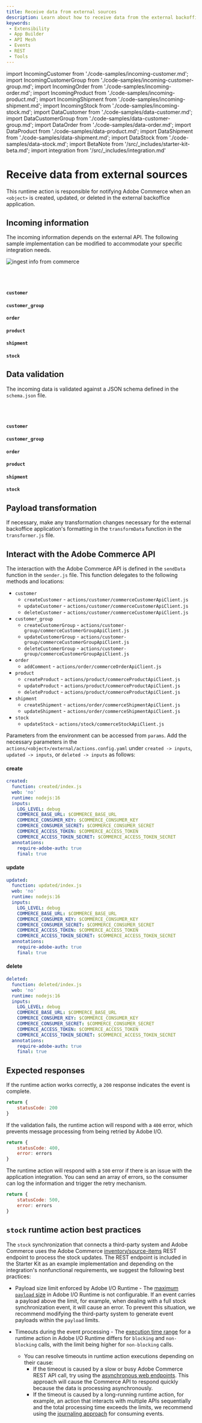```yaml
---
title: Receive data from external sources
description: Learn about how to receive data from the external backoffice application.
keywords:
 - Extensibility
 - App Builder
 - API Mesh
 - Events
 - REST
 - Tools
---
```


import IncomingCustomer from './code-samples/incoming-customer.md';
import IncomingCustomerGroup from './code-samples/incoming-customer-group.md';
import IncomingOrder from './code-samples/incoming-order.md';
import IncomingProduct from './code-samples/incoming-product.md';
import IncomingShipment from './code-samples/incoming-shipment.md';
import IncomingStock from './code-samples/incoming-stock.md';
import DataCustomer from './code-samples/data-customer.md';
import DataCustomerGroup from './code-samples/data-customer-group.md';
import DataOrder from './code-samples/data-order.md';
import DataProduct from './code-samples/data-product.md';
import DataShipment from './code-samples/data-shipment.md';
import DataStock from './code-samples/data-stock.md';
import BetaNote from '/src/_includes/starter-kit-beta.md';
import integration from '/src/_includes/integration.md'

<BetaNote />

# Receive data from external sources

This runtime action is responsible for notifying Adobe Commerce when an `<object>` is created, updated, or deleted in the external backoffice application.

<integration />

## Incoming information

The incoming information depends on the external API. The following sample implementation can be modified to accommodate your specific integration needs.

![ingest info from commerce](../../_images/starterkit/ingest.png)

<br></br>
<TabsBlock orientation="vertical" slots="heading, content" repeat="6"/>

#### `customer`

<IncomingCustomer/>

#### `customer_group`

<IncomingCustomerGroup/>

#### `order`

<IncomingOrder/>

#### `product`

<IncomingProduct/>

#### `shipment`

<IncomingShipment/>

#### `stock`

<IncomingStock/>

## Data validation

The incoming data is validated against a JSON schema defined in the `schema.json` file.

<br></br>
<TabsBlock orientation="vertical" slots="heading, content" repeat="6"/>

#### `customer`

<DataCustomer/>

#### `customer_group`

<DataCustomerGroup/>

#### `order`

<DataOrder/>

#### `product`

<DataProduct/>

#### `shipment`

<DataShipment/>

#### `stock`

<DataStock/>

## Payload transformation

If necessary, make any transformation changes necessary for the external backoffice application's formatting in the `transformData` function in the `transformer.js` file.

## Interact with the Adobe Commerce API

The interaction with the Adobe Commerce API is defined in the `sendData` function in the `sender.js` file. This function delegates to the following methods and locations:

- `customer`
  - `createCustomer` - `actions/customer/commerceCustomerApiClient.js`
  - `updateCustomer` - `actions/customer/commerceCustomerApiClient.js`
  - `deleteCustomer` - `actions/customer/commerceCustomerApiClient.js`
- `customer_group`
  - `createCustomerGroup` - `actions/customer-group/commerceCustomerGroupApiClient.js`
  - `updateCustomerGroup` - `actions/customer-group/commerceCustomerGroupApiClient.js`
  - `deleteCustomerGroup` - `actions/customer-group/commerceCustomerGroupApiClient.js`
- `order`
  - `addComment` - `actions/order/commerceOrderApiClient.js`
- `product`
  - `createProduct` - `actions/product/commerceProductApiClient.js`
  - `updateProduct` - `actions/product/commerceProductApiClient.js`
  - `deleteProduct` - `actions/product/commerceProductApiClient.js`
- `shipment`
  - `createShipment` - `actions/order/commerceShipmentApiClient.js`
  - `updateShipment` - `actions/order/commerceShipmentApiClient.js`
- `stock`
  - `updateStock` - `actions/stock/commerceStockApiClient.js`

Parameters from the environment can be accessed from `params`. Add the necessary parameters in the `actions/<object>/external/actions.config.yaml` under `created -> inputs`, `updated -> inputs`, or `deleted -> inputs` as follows:

<CodeBlock slots="heading, code" repeat="3" languages="JSON, JSON, JSON" />

#### create

```yaml
created:
  function: created/index.js
  web: 'no'
  runtime: nodejs:16
  inputs:
    LOG_LEVEL: debug
    COMMERCE_BASE_URL: $COMMERCE_BASE_URL
    COMMERCE_CONSUMER_KEY: $COMMERCE_CONSUMER_KEY
    COMMERCE_CONSUMER_SECRET: $COMMERCE_CONSUMER_SECRET
    COMMERCE_ACCESS_TOKEN: $COMMERCE_ACCESS_TOKEN
    COMMERCE_ACCESS_TOKEN_SECRET: $COMMERCE_ACCESS_TOKEN_SECRET
  annotations:
    require-adobe-auth: true
    final: true
```

#### update

```yaml
updated:
  function: updated/index.js
  web: 'no'
  runtime: nodejs:16
  inputs:
    LOG_LEVEL: debug
    COMMERCE_BASE_URL: $COMMERCE_BASE_URL
    COMMERCE_CONSUMER_KEY: $COMMERCE_CONSUMER_KEY
    COMMERCE_CONSUMER_SECRET: $COMMERCE_CONSUMER_SECRET
    COMMERCE_ACCESS_TOKEN: $COMMERCE_ACCESS_TOKEN
    COMMERCE_ACCESS_TOKEN_SECRET: $COMMERCE_ACCESS_TOKEN_SECRET
  annotations:
    require-adobe-auth: true
    final: true
```

#### delete

```yaml
deleted:
  function: deleted/index.js
  web: 'no'
  runtime: nodejs:16
  inputs:
    LOG_LEVEL: debug
    COMMERCE_BASE_URL: $COMMERCE_BASE_URL
    COMMERCE_CONSUMER_KEY: $COMMERCE_CONSUMER_KEY
    COMMERCE_CONSUMER_SECRET: $COMMERCE_CONSUMER_SECRET
    COMMERCE_ACCESS_TOKEN: $COMMERCE_ACCESS_TOKEN
    COMMERCE_ACCESS_TOKEN_SECRET: $COMMERCE_ACCESS_TOKEN_SECRET
  annotations:
    require-adobe-auth: true
    final: true
```

## Expected responses

If the runtime action works correctly, a `200` response indicates the event is complete.

```javascript
return {
    statusCode: 200
}
```

If the validation fails, the runtime action will respond with a `400` error, which prevents message processing from being retried by Adobe I/O.

```javascript
return {
    statusCode: 400,
    error: errors
}
```

The runtime action will respond with a `500` error if there is an issue with the application integration. You can send an array of errors, so the consumer can log the information and trigger the retry mechanism.

```javascript
return {
    statusCode: 500,
    error: errors
}
```

## `stock` runtime action best practices

The `stock` synchronization that connects a third-party system and Adobe Commerce uses the Adobe Commerce [inventory/source-items](https://adobe-commerce.redoc.ly/2.4.6-admin/tag/inventorysource-items/#operation/PostV1InventorySourceitems) REST endpoint to process the stock updates. The REST endpoint is included in the Starter Kit as an example implementation and depending on the integration's nonfunctional requirements, we suggest the following best practices:

- Payload size limit enforced by Adobe I/O Runtime - The [maximum `payload` size](https://developer.adobe.com/runtime/docs/guides/using/system_settings/) in Adobe I/O Runtime is not configurable. If an event carries a payload above the limit, for example, when dealing with a full stock synchronization event, it will cause an error. To prevent this situation, we recommend modifying the third-party system to generate event payloads within the `payload` limits.

- Timeouts during the event processing - The [execution time range](https://developer.adobe.com/runtime/docs/guides/using/system_settings/) for a runtime action in Adobe I/O Runtime differs for `blocking` and `non-blocking` calls, with the limit being higher for `non-blocking` calls.
  - You can resolve timeouts in runtime action executions depending on their cause:
    - If the timeout is caused by a slow or busy Adobe Commerce REST API call, try using the [asynchronous web endpoints](https://developer.adobe.com/commerce/webapi/rest/use-rest/asynchronous-web-endpoints/). This approach will cause the Commerce API to respond quickly because the data is processing asynchronously.
    - If the timeout is caused by a long-running runtime action, for example, an action that interacts with multiple APIs sequentially and the total processing time exceeds the limits, we recommend using the [journaling approach](https://developer.adobe.com/app-builder/docs/resources/journaling-events/) for consuming events.
